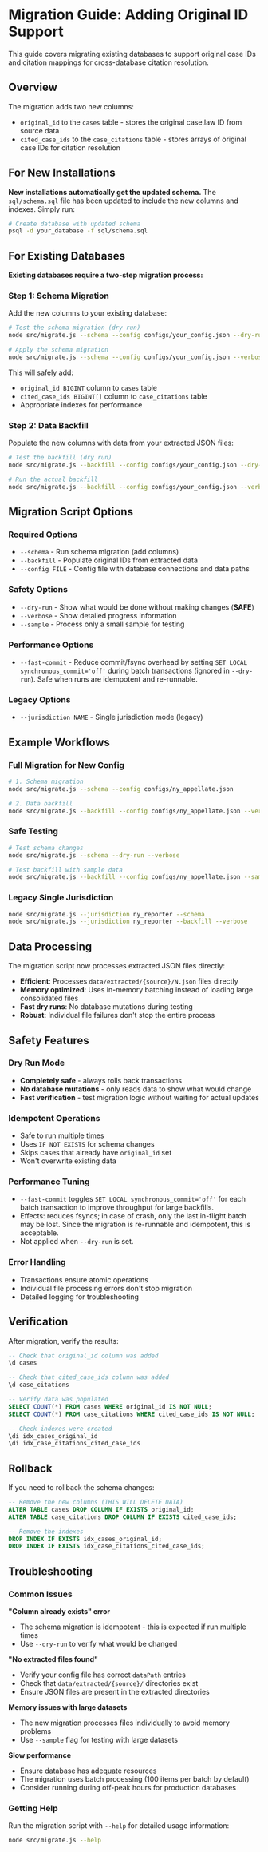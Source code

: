# Migration Guide: Adding Original ID Support

This guide covers migrating existing databases to support original case IDs and citation mappings for cross-database citation resolution.

## Overview

The migration adds two new columns:
- `original_id` to the `cases` table - stores the original case.law ID from source data
- `cited_case_ids` to the `case_citations` table - stores arrays of original case IDs for citation resolution

## For New Installations

**New installations automatically get the updated schema.** The `sql/schema.sql` file has been updated to include the new columns and indexes. Simply run:

```bash
# Create database with updated schema
psql -d your_database -f sql/schema.sql
```

## For Existing Databases

**Existing databases require a two-step migration process:**

### Step 1: Schema Migration

Add the new columns to your existing database:

```bash
# Test the schema migration (dry run)
node src/migrate.js --schema --config configs/your_config.json --dry-run

# Apply the schema migration
node src/migrate.js --schema --config configs/your_config.json --verbose
```

This will safely add:
- `original_id BIGINT` column to `cases` table
- `cited_case_ids BIGINT[]` column to `case_citations` table  
- Appropriate indexes for performance

### Step 2: Data Backfill

Populate the new columns with data from your extracted JSON files:

```bash
# Test the backfill (dry run)
node src/migrate.js --backfill --config configs/your_config.json --dry-run --verbose

# Run the actual backfill
node src/migrate.js --backfill --config configs/your_config.json --verbose
```

## Migration Script Options

### Required Options
- `--schema` - Run schema migration (add columns)
- `--backfill` - Populate original IDs from extracted data
- `--config FILE` - Config file with database connections and data paths

### Safety Options
- `--dry-run` - Show what would be done without making changes (**SAFE**)
- `--verbose` - Show detailed progress information
- `--sample` - Process only a small sample for testing

### Performance Options
- `--fast-commit` - Reduce commit/fsync overhead by setting `SET LOCAL synchronous_commit='off'` during batch transactions (ignored in `--dry-run`). Safe when runs are idempotent and re-runnable.

### Legacy Options
- `--jurisdiction NAME` - Single jurisdiction mode (legacy)

## Example Workflows

### Full Migration for New Config
```bash
# 1. Schema migration
node src/migrate.js --schema --config configs/ny_appellate.json

# 2. Data backfill  
node src/migrate.js --backfill --config configs/ny_appellate.json --verbose --fast-commit
```

### Safe Testing
```bash
# Test schema changes
node src/migrate.js --schema --dry-run --verbose

# Test backfill with sample data
node src/migrate.js --backfill --config configs/ny_appellate.json --sample --dry-run --verbose
```

### Legacy Single Jurisdiction
```bash
node src/migrate.js --jurisdiction ny_reporter --schema
node src/migrate.js --jurisdiction ny_reporter --backfill --verbose
```

## Data Processing

The migration script now processes extracted JSON files directly:
- **Efficient**: Processes `data/extracted/{source}/N.json` files directly
- **Memory optimized**: Uses in-memory batching instead of loading large consolidated files
- **Fast dry runs**: No database mutations during testing
- **Robust**: Individual file failures don't stop the entire process

## Safety Features

### Dry Run Mode
- **Completely safe** - always rolls back transactions
- **No database mutations** - only reads data to show what would change
- **Fast verification** - test migration logic without waiting for actual updates

### Idempotent Operations
- Safe to run multiple times
- Uses `IF NOT EXISTS` for schema changes
- Skips cases that already have `original_id` set
- Won't overwrite existing data

### Performance Tuning
- `--fast-commit` toggles `SET LOCAL synchronous_commit='off'` for each batch transaction to improve throughput for large backfills. 
- Effects: reduces fsyncs; in case of crash, only the last in-flight batch may be lost. Since the migration is re-runnable and idempotent, this is acceptable.
- Not applied when `--dry-run` is set.

### Error Handling
- Transactions ensure atomic operations
- Individual file processing errors don't stop migration
- Detailed logging for troubleshooting

## Verification

After migration, verify the results:

```sql
-- Check that original_id column was added
\d cases

-- Check that cited_case_ids column was added  
\d case_citations

-- Verify data was populated
SELECT COUNT(*) FROM cases WHERE original_id IS NOT NULL;
SELECT COUNT(*) FROM case_citations WHERE cited_case_ids IS NOT NULL;

-- Check indexes were created
\di idx_cases_original_id
\di idx_case_citations_cited_case_ids
```

## Rollback

If you need to rollback the schema changes:

```sql
-- Remove the new columns (THIS WILL DELETE DATA)
ALTER TABLE cases DROP COLUMN IF EXISTS original_id;
ALTER TABLE case_citations DROP COLUMN IF EXISTS cited_case_ids;

-- Remove the indexes
DROP INDEX IF EXISTS idx_cases_original_id;
DROP INDEX IF EXISTS idx_case_citations_cited_case_ids;
```

## Troubleshooting

### Common Issues

**"Column already exists" error**
- The schema migration is idempotent - this is expected if run multiple times
- Use `--dry-run` to verify what would be changed

**"No extracted files found"**
- Verify your config file has correct `dataPath` entries
- Check that `data/extracted/{source}/` directories exist
- Ensure JSON files are present in the extracted directories

**Memory issues with large datasets**
- The new migration processes files individually to avoid memory problems
- Use `--sample` flag for testing with large datasets

**Slow performance**
- Ensure database has adequate resources
- The migration uses batch processing (100 items per batch by default)
- Consider running during off-peak hours for production databases

### Getting Help

Run the migration script with `--help` for detailed usage information:

```bash
node src/migrate.js --help
```
